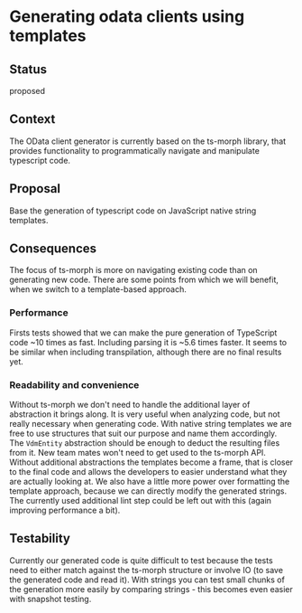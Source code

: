 # Generating odata clients using templates

## Status

proposed

## Context

The OData client generator is currently based on the ts-morph library, that provides functionality to programmatically navigate and manipulate typescript code.

## Proposal

Base the generation of typescript code on JavaScript native string templates.

## Consequences

The focus of ts-morph is more on navigating existing code than on generating new code.
There are some points from which we will benefit, when we switch to a template-based approach.

### Performance

Firsts tests showed that we can make the pure generation of TypeScript code ~10 times as fast.
Including parsing it is ~5.6 times faster.
It seems to be similar when including transpilation, although there are no final results yet.

### Readability and convenience

Without ts-morph we don't need to handle the additional layer of abstraction it brings along.
It is very useful when analyzing code, but not really necessary when generating code.
With native string templates we are free to use structures that suit our purpose and name them accordingly.
The `VdmEntity` abstraction should be enough to deduct the resulting files from it.
New team mates won't need to get used to the ts-morph API.
Without additional abstractions the templates become a frame, that is closer to the final code and allows the developers to easier understand what they are actually looking at.
We also have a little more power over formatting the template approach, because we can directly modify the generated strings.
The currently used additional lint step could be left out with this (again improving performance a bit).

## Testability

Currently our generated code is quite difficult to test because the tests need to either match against the ts-morph structure or involve IO (to save the generated code and read it).
With strings you can test small chunks of the generation more easily by comparing strings - this becomes even easier with snapshot testing.
